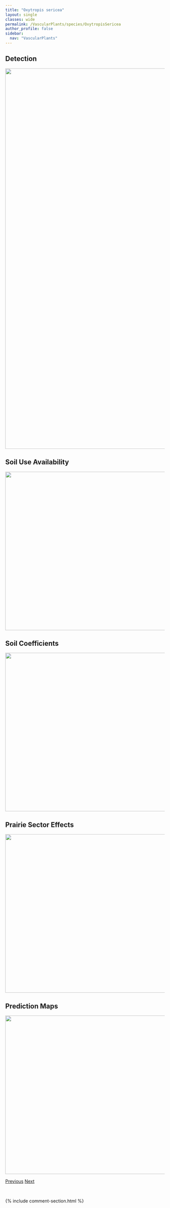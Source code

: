 ```yaml
---
title: "Oxytropis sericea"
layout: single
classes: wide
permalink: /VascularPlants/species/OxytropisSericea
author_profile: false
sidebar:
  nav: "VascularPlants"
---
```


<h2>Detection</h2>

<a href="https://drive.google.com/uc?export=view&id=1YW5ZkGR_BWpkmHGQ9EX81QwlKq91XAoW">
<img src="https://drive.google.com/uc?export=view&id=1YW5ZkGR_BWpkmHGQ9EX81QwlKq91XAoW" height = "1200" width = "800">
</a>


<h2>Soil Use Availability</h2>

<a href="https://drive.google.com/uc?export=view&id=1-sKtmnVFNdlSYdirjlJ38eb1f9vlK_-Y">
<img src="https://drive.google.com/uc?export=view&id=1-sKtmnVFNdlSYdirjlJ38eb1f9vlK_-Y" height = "500" width = "1000">
</a>


<h2>Soil Coefficients</h2>

<a href="https://drive.google.com/uc?export=view&id=1x8NaAtQ8y0OwGSM-yAYsLkF_xv7yJlxH">
<img src="https://drive.google.com/uc?export=view&id=1x8NaAtQ8y0OwGSM-yAYsLkF_xv7yJlxH" height = "500" width = "1000">
</a>


<h2>Prairie Sector Effects</h2>

<a href="https://drive.google.com/uc?export=view&id=1bm3snsrr3_DsTI4OI8Q6RZfKEhzEhb0S">
<img src="https://drive.google.com/uc?export=view&id=1bm3snsrr3_DsTI4OI8Q6RZfKEhzEhb0S" height = "500" width = "1000">
</a>


<h2>Prediction Maps</h2>

<a href="https://drive.google.com/uc?export=view&id=1qw_8ylg5sziyLQqI9zx40t5o8ZV0NIJT">
<img src="https://drive.google.com/uc?export=view&id=1qw_8ylg5sziyLQqI9zx40t5o8ZV0NIJT" height = "500" width = "1000">
</a>


<a href="/DevelopmentWebsite/VascularPlants/species/OxytropisPodocarpa" class="pagination--pager" title="Oxytropis podocarpa">Previous</a> <a href="/DevelopmentWebsite/VascularPlants/species/OxytropisSplendens" class="pagination--pager" title="Oxytropis splendens">Next</a>

<p>&nbsp;</p>

{% include comment-section.html %}
